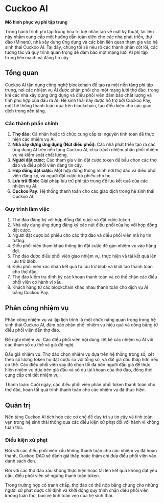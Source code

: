 # Cuckoo AI

**Mô hình phục vụ phi tập trung**

Trong hành trình phi tập trung hóa trí tuệ nhân tạo về mặt kỹ thuật, tài liệu này nhằm cung cấp một hướng dẫn toàn diện cho các nhà phát triển, thợ đào (Miners), nhà xây dựng ứng dụng và các bên liên quan tham gia vào hệ sinh thái Cuckoo AI. Tại đây, chúng tôi sẽ nêu rõ các thành phần cốt lõi, các tương tác và quy trình quan trọng để đảm bảo một mạng lưới AI phi tập trung liền mạch và đáng tin cậy.

## Tổng quan

Cuckoo AI tận dụng công nghệ blockchain để tạo ra một nền tảng phi tập trung, nơi các nhiệm vụ AI được phân phối cho một mạng lưới thợ đào, trong khi các nhà xây dựng ứng dụng và điều phối viên đảm bảo chất lượng và tính phù hợp của đầu ra AI. Hệ sinh thái này được hỗ trợ bởi Cuckoo Pay, một hệ thống thanh toán dựa trên blockchain, tạo điều kiện cho các giao dịch trong nền tảng.

### Các thành phần chính

1. **Thợ đào:** Cá nhân hoặc tổ chức cung cấp tài nguyên tính toán để thực hiện các nhiệm vụ AI.
2. **Nhà xây dựng ứng dụng (Nút điều phối):** Các nhà phát triển tạo ra các ứng dụng AI trên nền tảng Cuckoo AI, chịu trách nhiệm phân phối nhiệm vụ và kiểm soát chất lượng.
3. **Người đặt cược:** Các tham gia viên đặt cược token để bầu chọn các thợ đào và điều phối viên đáng tin cậy.
4. **Hợp đồng đặt cược:** Một hợp đồng thông minh nơi thợ đào và điều phối viên đăng ký, và người đặt cược bỏ phiếu cho họ.
5. **Lưu trữ Blob:** Giải pháp lưu trữ phi tập trung để lưu kết quả của các nhiệm vụ AI.
6. **Cuckoo Pay:** Hệ thống thanh toán cho các giao dịch trong hệ sinh thái Cuckoo AI.

### Quy trình làm việc

1. Thợ đào đăng ký với hợp đồng đặt cược và đặt cược token.
2. Nhà xây dựng ứng dụng đăng ký các nút điều phối của họ với hợp đồng đặt cược.
3. Người đặt cược bỏ phiếu cho các thợ đào và điều phối viên mà họ tin tưởng.
4. Điều phối viên tham khảo thông tin đặt cược để gán nhiệm vụ vào hàng đợi.
5. Thợ đào được điều phối viên giao nhiệm vụ, thực hiện và tải kết quả lên lưu trữ blob.
6. Điều phối viên xác nhận kết quả từ lưu trữ blob và khởi tạo thanh toán cho thợ đào.
7. Thợ đào kiểm tra định kỳ các khoản thanh toán và có thể chặn các điều phối viên có hành vi xấu.
8. Khách hàng từ các blockchain khác nhau thanh toán cho dịch vụ AI bằng Cuckoo Pay.

## Phân công nhiệm vụ

Phân công nhiệm vụ và lập lịch trình là một chức năng quan trọng trong hệ sinh thái Cuckoo AI, đảm bảo phân phối nhiệm vụ hiệu quả và công bằng từ điều phối viên đến thợ đào.

Đề nghị nhiệm vụ: Các điều phối viên nội dung liệt kê các nhiệm vụ AI với các tham số cụ thể và giá đề nghị.

Đấu giá nhiệm vụ: Thợ đào chọn nhiệm vụ dựa trên hệ thống trọng số, xét theo số lượng token họ đặt cược so với tổng số, và đặt giá đấu thấp hơn nếu có thể. Các điều phối viên sau đó chọn tối đa bốn người đấu giá để thực hiện nhiệm vụ dựa trên giá đấu và số dư tài khoản của thợ đào, đồng thời cung cấp chi tiết nhiệm vụ.

Thanh toán: Cuối ngày, các điều phối viên phân phối token thanh toán cho thợ đào, hoàn tất quá trình thanh toán cho các nhiệm vụ đã thực hiện.

## Quản trị

Nền tảng Cuckoo AI tích hợp các cơ chế để duy trì sự tin cậy và tính toàn vẹn trong hệ sinh thái thông qua các điều kiện xử phạt đối với hành vi không tuân thủ.

### Điều kiện xử phạt

Đối với các điều phối viên xấu không thanh toán cho các nhiệm vụ đã hoàn thành, Cuckoo DAO sẽ đánh giá thấp hoặc thậm chí đưa điều phối viên vào danh sách đen.

Đối với các thợ đào xấu không thực hiện hoặc tải lên kết quả không đạt yêu cầu, điều phối viên sẽ ngừng thanh toán token.

Trong trường hợp có tranh chấp, thợ đào có thể nộp bằng chứng cho những người xử phạt được chỉ định và khởi động quy trình chặn điều phối viên không tuân thủ, bảo vệ tính toàn vẹn của hệ sinh thái.
